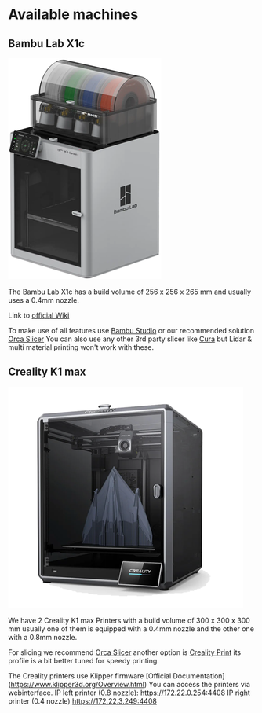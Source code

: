 # Available machines

## Bambu Lab X1c
![Bambu Lab X1-Carbon](../3D_Printing/img/bambulab_x1c.png)

The Bambu Lab X1c has a build volume of 256 x 256 x 265 mm and usually uses a 0.4mm nozzle.

Link to [official Wiki](https://wiki.bambulab.com/en/home)

To make use of all features use [Bambu Studio](https://bambulab.com/en/download/studio) or our recommended solution [Orca Slicer](https://github.com/SoftFever/OrcaSlicer)
You can also use any other 3rd party slicer like [Cura](https://ultimaker.com/software/ultimaker-cura/) but Lidar & multi material printing won't work with these.

## Creality K1 max
![Creality K1 max](../3D_Printing/img/creality_k1max.png)

We have 2 Creality K1 max Printers with a build volume of 300 x 300 x 300 mm usually one of them is equipped with a 0.4mm nozzle and the other one with a 0.8mm nozzle.

For slicing we recommend [Orca Slicer](https://github.com/SoftFever/OrcaSlicer) another option is [Creality Print](https://www.crealitycloud.com/software-firmware/software/creality-print) its profile is a bit better tuned for speedy printing. 

The Creality printers use Klipper firmware [Official Documentation] (https://www.klipper3d.org/Overview.html)
You can access the printers via webinterface.
IP left printer (0.8 nozzle): https://172.22.0.254:4408 
IP right printer (0.4 nozzle) https://172.22.3.249:4408

